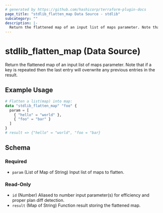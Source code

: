 ```yaml
---
# generated by https://github.com/hashicorp/terraform-plugin-docs
page_title: "stdlib_flatten_map Data Source - stdlib"
subcategory: ""
description: |-
  Return the flattened map of an input list of maps parameter. Note that if a key is repeated then the last entry will overwrite any previous entries in the result.
---
```


# stdlib_flatten_map (Data Source)

Return the flattened map of an input list of maps parameter. Note that if a key is repeated then the last entry will overwrite any previous entries in the result.

## Example Usage

```terraform
# Flatten a list(map) into map:
data "stdlib_flatten_map" "foo" {
  param = [
    { "hello" = "world" },
    { "foo" = "bar" }
  ]
}
# result => {"hello" = "world", "foo = "bar}
```

<!-- schema generated by tfplugindocs -->
## Schema

### Required

- `param` (List of Map of String) Input list of maps to flatten.

### Read-Only

- `id` (Number) Aliased to number input parameter(s) for efficiency and proper plan diff detection.
- `result` (Map of String) Function result storing the flattened map.

